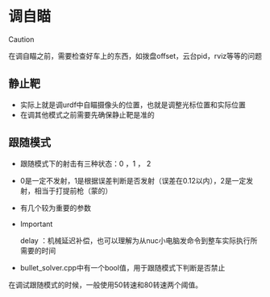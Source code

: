 # 调自瞄

> [!CAUTION]
>
> 在调自瞄之前，需要检查好车上的东西，如拨盘offset，云台pid，rviz等等的问题

## 静止靶

- 实际上就是调urdf中自瞄摄像头的位置，也就是调整光标位置和实际位置
- 在调其他模式之前需要先确保静止靶是准的

## 跟随模式

- 跟随模式下的射击有三种状态：0 ，1 ， 2
- 0是一定不发射，1是根据误差判断是否发射（误差在0.12以内），2是一定发射，相当于打提前枪（蒙的）
- 有几个较为重要的参数
- > [!IMPORTANT]
  >
  > delay ：机械延迟补偿，也可以理解为从nuc小电脑发命令到整车实际执行所需要的时间

- bullet_solver.cpp中有一个bool值，用于跟随模式下判断是否禁止



在调试跟随模式的时候，一般使用50转速和80转速两个阈值。